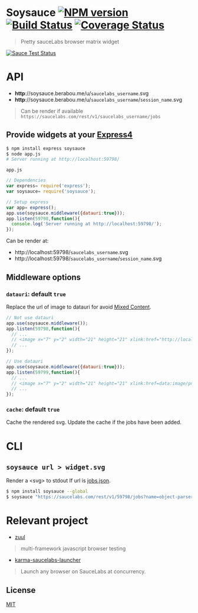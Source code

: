 # Soysauce [![NPM version][npm-image]][npm] [![Build Status][travis-image]][travis] [![Coverage Status][coveralls-image]][coveralls]

> Pretty sauceLabs browser matrix widget

[![Sauce Test Status][sauce-image]][sauce]

# API

* __http__://soysauce.berabou.me/u/`saucelabs_username`.svg
* __http__://soysauce.berabou.me/u/`saucelabs_username`/`session_name`.svg

> Can be render if available `https://saucelabs.com/rest/v1/saucelabs_username/jobs`

## Provide widgets at your [Express4](http://expressjs.com/4x/api.html)

```bash
$ npm install express soysauce
$ node app.js
# Server running at http://localhost:59798/
```

`app.js`

```js
// Dependencies
var express= require('express');
var soysauce= require('soysauce');

// Setup express
var app= express();
app.use(soysauce.middleware({datauri:true}));
app.listen(59798,function(){
  console.log('Server running at http://localhost:59798/');
});
```

Can be render at:
* http://localhost:59798/`saucelabs_username`.svg
* http://localhost:59798/`saucelabs_username`/`session_name`.svg

## Middleware options

### `datauri`: default `true`

Replace the url of image to datauri for avoid [Mixed Content](https://developer.mozilla.org/en-US/docs/Security/MixedContent).

```js
// Not use datauri
app.use(soysauce.middleware());
app.listen(59798,function(){
  // ...
  // <image x="7" y="2" width="21" height="21" xlink:href="http://localhost:59798/59798/chrome_64x64.png" />
  // ...
});

// Use datauri
app.use(soysauce.middleware({datauri:true}));
app.listen(59799,function(){
  // ...
  // <image x="7" y="2" width="21" height="21" xlink:href=data:image/png;base64,iVBORw0KGgoAAAANSUhEUgAAAEAAAABACAYAAACqaXHeAAAYjElEQVR4Ab2ZC5RdZZXnf/v7zn3XK6lUVV6VFyQQDRAgRGzAICDEKGLDIALSPhGlm/Ex3a09ziBjtw8UQdT2bfsYHEQcp0UcBGlQgmLkTSBASEJC3lVJveu+zvm+PeW996zcOmtCKoD+19q1v3uqslb+//3fe..." />
  // ...
});
```

### `cache`: default `true`

Cache the rendered svg.
Update the cache if the jobs have been added.

# CLI

## `soysauce url > widget.svg`

Render a &lt;svg&gt; to stdout If url is [jobs.json](https://docs.saucelabs.com/reference/rest-api/#jobs).

```bash
$ npm install soysauce --global
$ soysauce "https://saucelabs.com/rest/v1/59798/jobs?name=object-parser&full=true&limit=50" > widget.svg
```

# Relevant project
* [zuul](https://github.com/defunctzombie/zuul)
> multi-framework javascript browser testing

* [karma-saucelabs-launcher](https://github.com/59naga/karma-saucelabs-launcher)
> Launch any browser on SauceLabs at concurrency.

License
---
[MIT][License]

[License]: http://59naga.mit-license.org/

[sauce-image]: http://soysauce.berabou.me/u/59798/pixel-png.svg?branch=master
[sauce]: https://saucelabs.com/u/59798
[npm-image]:https://img.shields.io/npm/v/soysauce.svg?style=flat-square
[npm]: https://npmjs.org/package/soysauce
[travis-image]: http://img.shields.io/travis/59naga/soysauce.svg?style=flat-square
[travis]: https://travis-ci.org/59naga/soysauce
[coveralls-image]: http://img.shields.io/coveralls/59naga/soysauce.svg?style=flat-square
[coveralls]: https://coveralls.io/r/59naga/soysauce?branch=master
